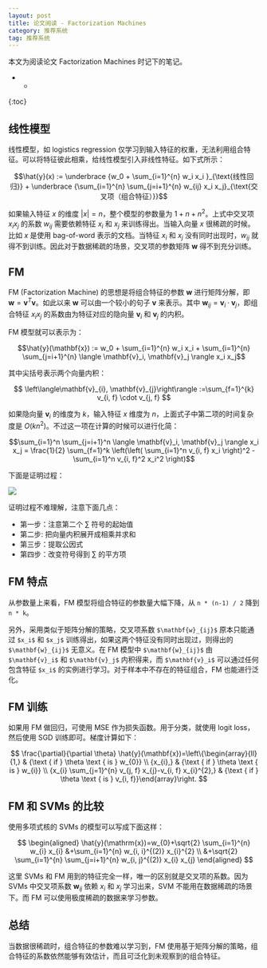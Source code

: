 ```yaml
---
layout: post
title: 论文阅读 - Factorization Machines
category: 推荐系统
tag: 推荐系统
---
```


本文为阅读论文 Factorization Machines 时记下的笔记。

- *
{:toc}

## 线性模型

线性模型，如 logistics regression 仅学习到输入特征的权重，无法利用组合特征。可以将特征彼此相乘，给线性模型引入非线性特征。如下式所示：

$$\hat{y}(x) := \underbrace {w_0 + \sum_{i=1}^{n} w_i x_i }_{\text{线性回归}} + \underbrace {\sum_{i=1}^{n} \sum_{j=i+1}^{n} w_{ij} x_i x_j}_{\text{交叉项（组合特征）}}$$

如果输入特征 $x$ 的维度 $\vert x \vert = n$，整个模型的参数量为 $1 + n + n^2$。上式中交叉项 $x_ix_j$ 的系数 $w_{ij}$ 需要依赖特征 $x_i$ 和 $x_j$ 来训练得出。当输入向量 $x$ 很稀疏的时候。比如 $x$ 是使用 bag-of-word 表示的文档。当特征 $x_i$ 和 $x_j$ 没有同时出现时，$w_{ij}$ 就得不到训练。因此对于数据稀疏的场景，交叉项的参数矩阵 $\mathbf{w}$ 得不到充分训练。 

## FM

FM (Factorization Machine) 的思想是将组合特征的参数 $\mathbf{w}$ 进行矩阵分解，即 $\mathbf{w} = \mathbf{v}^T \mathbf{v}$。如此以来 $\mathbf{w}$ 可以由一个较小的句子 $\mathbf{v}$ 来表示。其中 $\mathbf{w}_{ij}=\mathbf{v}_i·\mathbf{v}_j$，即组合特征 $x_ix_j$ 的系数由为特征对应的隐向量 $\mathbf{v}_i$ 和 $\mathbf{v}_j$ 的内积。

FM 模型就可以表示为：

$$\hat{y}(\mathbf{x}) := w_0 + \sum_{i=1}^{n} w_i x_i + \sum_{i=1}^{n} \sum_{j=i+1}^{n} \langle \mathbf{v}_i, \mathbf{v}_j \rangle x_i x_j$$

其中尖括号表示两个向量内积：

$$
\left\langle\mathbf{v}_{i}, \mathbf{v}_{j}\right\rangle :=\sum_{f=1}^{k} v_{i, f} \cdot v_{j, f}
$$

如果隐向量 $\mathbf{v}_i$ 的维度为 $k$，输入特征 $x$ 维度为 $n$，上面式子中第二项的时间复杂度是 $O(kn^2)$。不过这一项在计算的时候可以进行化简：


$$\sum_{i=1}^n \sum_{j=i+1}^n \langle \mathbf{v}_i, \mathbf{v}_j \rangle x_i x_j = \frac{1}{2} \sum_{f=1}^k \left(\left( \sum_{i=1}^n v_{i, f} x_i \right)^2 - \sum_{i=1}^n v_{i, f}^2 x_i^2 \right)$$

下面是证明过程：

![](https://wangyu-name.oss-cn-hangzhou.aliyuncs.com/superbed/2019/08/29/5d67ba5a451253d1784a9634.jpg)

证明过程不难理解，注意下面几点：

- 第一步：注意第二个 $\sum$ 符号的起始值
- 第二步: 把向量内积展开成相乘并求和
- 第三步：提取公因式
- 第四步：改变符号得到 $\sum$ 的平方项

## FM 特点

从参数量上来看，FM 模型将组合特征的参数量大幅下降，从 `n * (n-1) / 2` 降到 `n * k`。

另外，采用类似于矩阵分解的策略，交叉项系数 `$\mathbf{w}_{ij}$` 原本只能通过 `$x_i$` 和 `$x_j$` 训练得出，如果这两个特征没有同时出现过，则得出的 `$\mathbf{w}_{ij}$` 无意义。在 FM 模型中 `$\mathbf{w}_{ij}$` 由 `$\mathbf{v}_i$` 和 `$\mathbf{v}_j$` 内积得来，而 `$\mathbf{v}_i$` 可以通过任何包含特征 `$x_i$` 的实例进行学习。对于样本中不存在的特征组合，FM 也能进行泛化。

## FM 训练

如果用 FM 做回归，可使用 MSE 作为损失函数。用于分类，就使用 logit loss，然后使用 SGD 训练即可。梯度计算如下：

$$
\frac{\partial}{\partial \theta} \hat{y}(\mathbf{x})=\left\{\begin{array}{ll}{1,} & {\text { if } \theta \text { is } w_{0}} \\ {x_{i},} & {\text { if } \theta \text { is } w_{i}} \\ {x_{i} \sum_{j=1}^{n} v_{j, f} x_{j}-v_{i, f} x_{i}^{2},} & {\text { if } \theta \text { is } v_{i, f}}\end{array}\right.
$$

## FM 和 SVMs 的比较

使用多项式核的 SVMs 的模型可以写成下面这样：

$$
\begin{aligned} \hat{y}(\mathrm{x})=w_{0}+\sqrt{2} \sum_{i=1}^{n} w_{i} x_{i} &+\sum_{i=1}^{n} w_{i, i}^{(2)} x_{i}^{2} \\ &+\sqrt{2} \sum_{i=1}^{n} \sum_{j=i+1}^{n} w_{i, j}^{(2)} x_{i} x_{j} \end{aligned}
$$

这里 SVMs 和 FM 用到的特征完全一样，唯一的区别就是交叉项的系数。因为 SVMs 中交叉项系数 $\mathbf{w}_{ij}$ 依赖 $x_i$ 和 $x_j$ 学习出来，SVM 不能用在数据稀疏的场景下。而 FM 可以使用极度稀疏的数据来学习参数。

## 总结

当数据很稀疏时，组合特征的参数难以学习到，FM 使用基于矩阵分解的策略，组合特征的系数依然能够有效估计，而且可泛化到未观察到的组合特征。